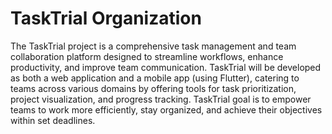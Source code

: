 # TaskTrial Organization

The TaskTrial project is a comprehensive task management and team collaboration platform designed to streamline workflows, enhance productivity, and improve team communication. TaskTrial will be developed as both a web application and a mobile app (using Flutter), catering to teams across various domains by offering tools for task prioritization, project visualization, and progress tracking. TaskTrial goal is to empower teams to work more efficiently, stay organized, and achieve their objectives within set deadlines.
